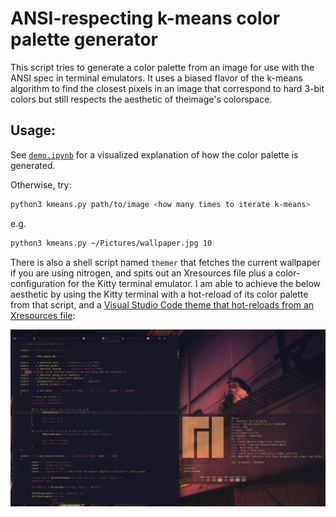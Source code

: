 # ANSI-respecting k-means color palette generator

This script tries to generate a color palette from an image for use with the ANSI spec in terminal emulators. It uses a biased flavor of the k-means algorithm to find the closest pixels in an image that correspond to hard 3-bit colors but still respects the aesthetic of theimage's colorspace.

## Usage:
See [`demo.ipynb`](demo.ipynb) for a visualized explanation of how the color palette is generated.

Otherwise, try:

```bash
python3 kmeans.py path/to/image <how many times to iterate k-means>
```
e.g.

```bash
python3 kmeans.py ~/Pictures/wallpaper.jpg 10
```
There is also a shell script named `themer` that fetches the current wallpaper if you are using nitrogen, and spits out an Xresources file plus a color-configuration for the Kitty terminal emulator. I am able to achieve the below aesthetic by using the Kitty terminal with a hot-reload of its color palette from that script, and a [Visual Studio Code theme that hot-reloads from an Xresources file](https://marketplace.visualstudio.com/items?itemName=JackVandergriff.xresources-theme):

![example rice](example.png)